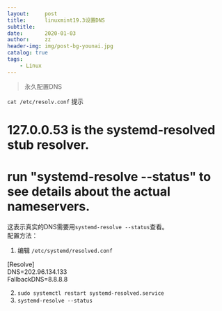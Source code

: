 ```yaml
---
layout:     post
title:      linuxmint19.3设置DNS
subtitle:   
date:       2020-01-03
author:     zz
header-img: img/post-bg-younai.jpg
catalog: true
tags:
    - Linux
---
```


> 永久配置DNS

`cat /etc/resolv.conf` 提示

  # 127.0.0.53 is the systemd-resolved stub resolver.  
  # run "systemd-resolve --status" to see details about the actual nameservers.  

这表示真实的DNS需要用`systemd-resolve --status`查看。  
配置方法：
1. 编辑 `/etc/systemd/resolved.conf`

  [Resolve]  
  DNS=202.96.134.133   
  FallbackDNS=8.8.8.8  

2. `sudo systemctl restart systemd-resolved.service`
3. `systemd-resolve --status`



